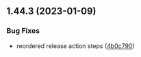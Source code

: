 ## 1.44.3 (2023-01-09)


### Bug Fixes

* reordered release action steps ([4b0c790](https://github.com/EddieHubCommunity/LinkFree/commit/4b0c790798e9457106df3fda7a24b12671d75301))




